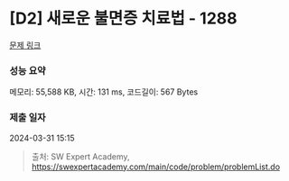 # [D2] 새로운 불면증 치료법 - 1288 

[문제 링크](https://swexpertacademy.com/main/code/problem/problemDetail.do?contestProbId=AV18_yw6I9MCFAZN) 

### 성능 요약

메모리: 55,588 KB, 시간: 131 ms, 코드길이: 567 Bytes

### 제출 일자

2024-03-31 15:15



> 출처: SW Expert Academy, https://swexpertacademy.com/main/code/problem/problemList.do